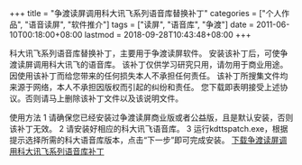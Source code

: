 +++
title = "争渡读屏调用科大讯飞系列语音库替换补丁"
categories = ["个人作品", "语音读屏", "软件推介"]
tags = ["读屏", "语音库", "争渡"]
date = 2011-06-10T00:18:00+08:00
lastmod = 2018-09-28T10:43:48+08:00
+++



科大讯飞系列语音库替换补丁，主要用于争渡读屏软件。
安装该补丁后，可使争渡读屏调用科大讯飞的语音库。
该补丁仅供学习研究只用，请勿用于商业用途。
因使用该补丁而给您带来的任何损失本人不承担任何责任。
该补丁所搜集文件均来源于网络，本人不承担因版权而引起的纠纷和责任。
您下载即表明接受上述协议。否则请马上删除该补丁文件以及该说明文件。


使用方法
1 请确保您已经安装过争渡读屏商业版或者公益版，且是默认安装，否则该补丁无效。
2 请安装好相应的科大讯飞语音库。
3 运行kdttspatch.exe，根据提示选择所需的科大语音库版本，点击“下一步”即可完成安装。
<a href="http://dl.mangren.org/qt/kdttspatch.rar" target="_blank">下载争渡读屏调用科大讯飞系列语音库补丁</a>